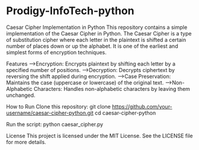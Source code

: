 # Prodigy-InfoTech-python
Caesar Cipher Implementation in Python
This repository contains a simple implementation of the Caesar Cipher in Python. The Caesar Cipher is a type of substitution cipher where each letter in the plaintext is shifted a certain number of places down or up the alphabet. It is one of the earliest and simplest forms of encryption techniques.

Features
-->Encryption: Encrypts plaintext by shifting each letter by a specified number of positions.
-->Decryption: Decrypts ciphertext by reversing the shift applied during encryption.
-->Case Preservation: Maintains the case (uppercase or lowercase) of the original text.
-->Non-Alphabetic Characters: Handles non-alphabetic characters by leaving them unchanged.

How to Run
Clone this repository:
git clone https://github.com/your-username/caesar-cipher-python.git
cd caesar-cipher-python

Run the script:
python caesar_cipher.py



License
This project is licensed under the MIT License. See the LICENSE file for more details.

